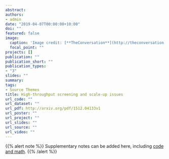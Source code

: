 ```yaml
---
abstract: 
authors:
- admin
date: "2019-04-07T00:00:00+10:00"
doi: ""
featured: false
image:
  caption: 'Image credit: [**TheConversation**](http://theconversation.com/tackling-unethical-authorship-deals-on-scientific-publications-36294)'
  focal_point: ""
projects: []
publication: ""
publication_short: ""
publication_types:
- "3"
slides: ""
summary: 
tags:
- Source Themes
title: High-throughput screening and scale-up issues 
url_code: ""
url_dataset: ""
url_pdf: http://arxiv.org/pdf/1512.04133v1
url_poster: ""
url_project: ""
url_slides: ""
url_source: ""
url_video: ""
---
```


{{% alert note %}}
Supplementary notes can be added here, including [code and math](https://sourcethemes.com/academic/docs/writing-markdown-latex/).
{{% /alert %}}
